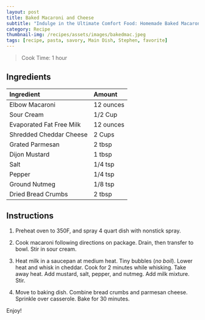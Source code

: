 ```yaml
---
layout: post
title: Baked Macaroni and Cheese
subtitle: "Indulge in the Ultimate Comfort Food: Homemade Baked Macaroni and Cheese"
category: Recipe
thumbnail-img: /recipes/assets/images/bakedmac.jpeg
tags: [recipe, pasta, savory, Main Dish, Stephen, favorite]
---
```


> Cook Time: 1 hour

## Ingredients

| Ingredient | Amount|
| :------ |:--- |
| Elbow Macaroni | 12 ounces |
| Sour Cream | 1/2 Cup |
| Evaporated Fat Free Milk | 12 ounces |
| Shredded Cheddar Cheese | 2 Cups |
| Grated Parmesan | 2 tbsp |
| Dijon Mustard | 1 tbsp |
| Salt | 1/4 tsp |
| Pepper | 1/4 tsp |
| Ground Nutmeg | 1/8 tsp |
| Dried Bread Crumbs | 2 tbsp |


## Instructions

1. Preheat oven to 350F, and spray 4 quart dish with nonstick spray.

2. Cook macaroni following directions on package. Drain, then transfer to bowl. Stir in sour cream.

3. Heat milk in a saucepan at medium heat. Tiny bubbles (*no boil*). Lower heat and whisk in cheddar. Cook for 2 minutes while whisking. Take away heat. Add mustard, salt, pepper, and nutmeg. Add milk mixture. Stir. 

4. Move to baking dish. Combine bread crumbs and parmesan cheese. Sprinkle over casserole. Bake for 30 minutes.

Enjoy!